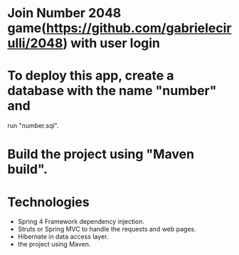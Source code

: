 # Join Number 2048 game(https://github.com/gabrielecirulli/2048) with user login

# To deploy this app, create a database with the name "number" and
  run "number.sql".
# Build the project using "Maven build".
  
  
# Technologies
  * Spring 4 Framework dependency injection.
  * Struts or Spring MVC to handle the requests and web pages.
  * Hibernate in data access layer.
  * the project using Maven.
